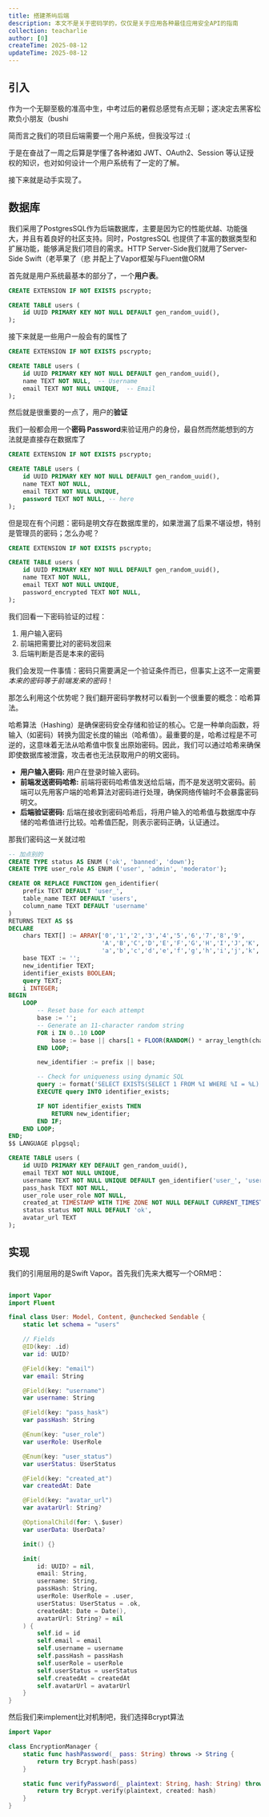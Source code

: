 ```yaml
---
title: 搭建茶屿后端
description: 本文不是关于密码学的，仅仅是关于应用各种最佳应用安全API的指南
collection: teacharlie
author: [0]
createTime: 2025-08-12
updateTime: 2025-08-12
---
```


## 引入
作为一个无聊至极的准高中生，中考过后的暑假总感觉有点无聊；遂决定去黑客松欺负小朋友（bushi

简而言之我们的项目后端需要一个用户系统，但我没写过 :(

于是在奋战了一周之后算是学懂了各种诸如 JWT、OAuth2、Session 等认证授权的知识，也对如何设计一个用户系统有了一定的了解。

接下来就是动手实现了。

## 数据库

我们采用了PostgresSQL作为后端数据库，主要是因为它的性能优越、功能强大，并且有着良好的社区支持。同时，PostgresSQL 也提供了丰富的数据类型和扩展功能，能够满足我们项目的需求。HTTP Server-Side我们就用了Server-Side Swift（老苹果了（悲 并配上了Vapor框架与Fluent做ORM

首先就是用户系统最基本的部分了，一个**用户表**。

```sql
CREATE EXTENSION IF NOT EXISTS pscrypto;

CREATE TABLE users (
    id UUID PRIMARY KEY NOT NULL DEFAULT gen_random_uuid(),
);
```

接下来就是一些用户一般会有的属性了

```sql
CREATE EXTENSION IF NOT EXISTS pscrypto;

CREATE TABLE users (
    id UUID PRIMARY KEY NOT NULL DEFAULT gen_random_uuid(),
    name TEXT NOT NULL,  -- Username
    email TEXT NOT NULL UNIQUE,  -- Email
);
```

然后就是很重要的一点了，用户的**验证**

我们一般都会用一个**密码 Password**来验证用户的身份，最自然而然能想到的方法就是直接存在数据库了

```sql
CREATE EXTENSION IF NOT EXISTS pscrypto;

CREATE TABLE users (
    id UUID PRIMARY KEY NOT NULL DEFAULT gen_random_uuid(),
    name TEXT NOT NULL,
    email TEXT NOT NULL UNIQUE,
    password TEXT NOT NULL, -- here
);
```

但是现在有个问题：密码是明文存在数据库里的，如果泄漏了后果不堪设想，特别是管理员的密码；怎么办呢？

```sql
CREATE EXTENSION IF NOT EXISTS pscrypto;

CREATE TABLE users (
    id UUID PRIMARY KEY NOT NULL DEFAULT gen_random_uuid(),
    name TEXT NOT NULL,
    email TEXT NOT NULL UNIQUE,
    password_encrypted TEXT NOT NULL,
);
```

我们回看一下密码验证的过程：
1. 用户输入密码
2. 前端把需要比对的密码发回来
3. 后端判断是否是本来的密码

我们会发现一件事情：密码只需要满足一个验证条件而已，但事实上这不一定需要*本来的密码等于前端发来的密码*！

那怎么利用这个优势呢？我们翻开密码学教材可以看到一个很重要的概念：哈希算法。

哈希算法（Hashing）是确保密码安全存储和验证的核心。它是一种单向函数，将输入（如密码）转换为固定长度的输出（哈希值）。最重要的是，哈希过程是不可逆的，这意味着无法从哈希值中恢复出原始密码。因此，我们可以通过哈希来确保即使数据库被泄露，攻击者也无法获取用户的明文密码。

- **用户输入密码:** 用户在登录时输入密码。
- **前端发送密码哈希:** 前端将密码哈希值发送给后端，而不是发送明文密码。前端可以先用客户端的哈希算法对密码进行处理，确保网络传输时不会暴露密码明文。
- **后端验证密码:** 后端在接收到密码哈希后，将用户输入的哈希值与数据库中存储的哈希值进行比较。哈希值匹配，则表示密码正确，认证通过。

那我们密码这一关就过啦

```sql
-- 加点别的
CREATE TYPE status AS ENUM ('ok', 'banned', 'down');
CREATE TYPE user_role AS ENUM ('user', 'admin', 'moderator');

CREATE OR REPLACE FUNCTION gen_identifier(
    prefix TEXT DEFAULT 'user_',
    table_name TEXT DEFAULT 'users',
    column_name TEXT DEFAULT 'username'
)
RETURNS TEXT AS $$
DECLARE
    chars TEXT[] := ARRAY['0','1','2','3','4','5','6','7','8','9',
                          'A','B','C','D','E','F','G','H','I','J','K','L','M','N','O','P','Q','R','S','T','U','V','W','X','Y','Z',
                          'a','b','c','d','e','f','g','h','i','j','k','l','m','n','o','p','q','r','s','t','u','v','w','x','y','z'];
    base TEXT := '';
    new_identifier TEXT;
    identifier_exists BOOLEAN;
    query TEXT;
    i INTEGER;
BEGIN
    LOOP
        -- Reset base for each attempt
        base := '';
        -- Generate an 11-character random string
        FOR i IN 0..10 LOOP
            base := base || chars[1 + FLOOR(RANDOM() * array_length(chars, 1))::INTEGER];
        END LOOP;

        new_identifier := prefix || base;

        -- Check for uniqueness using dynamic SQL
        query := format('SELECT EXISTS(SELECT 1 FROM %I WHERE %I = %L)', table_name, column_name, new_identifier);
        EXECUTE query INTO identifier_exists;

        IF NOT identifier_exists THEN
            RETURN new_identifier;
        END IF;
    END LOOP;
END;
$$ LANGUAGE plpgsql;

CREATE TABLE users (
    id UUID PRIMARY KEY DEFAULT gen_random_uuid(),
    email TEXT NOT NULL UNIQUE,
    username TEXT NOT NULL UNIQUE DEFAULT gen_identifier('user_', 'users', 'username'),
    pass_hask TEXT NOT NULL,
    user_role user_role NOT NULL,
    created_at TIMESTAMP WITH TIME ZONE NOT NULL DEFAULT CURRENT_TIMESTAMP,
    status status NOT NULL DEFAULT 'ok',
    avatar_url TEXT
);
```


## 实现

我们的引用层用的是Swift Vapor。首先我们先来大概写一个ORM吧：

```swift

import Vapor
import Fluent

final class User: Model, Content, @unchecked Sendable {
    static let schema = "users"

    // Fields
    @ID(key: .id)
    var id: UUID?

    @Field(key: "email")
    var email: String

    @Field(key: "username")
    var username: String

    @Field(key: "pass_hask")
    var passHash: String

    @Enum(key: "user_role")
    var userRole: UserRole

    @Enum(key: "user_status")
    var userStatus: UserStatus

    @Field(key: "created_at")
    var createdAt: Date

    @Field(key: "avatar_url")
    var avatarUrl: String?

    @OptionalChild(for: \.$user)
    var userData: UserData?

    init() {}

    init(
        id: UUID? = nil, 
        email: String, 
        username: String, 
        passHash: String, 
        userRole: UserRole = .user, 
        userStatus: UserStatus = .ok, 
        createdAt: Date = Date(), 
        avatarUrl: String? = nil
    ) {
        self.id = id
        self.email = email
        self.username = username
        self.passHash = passHash
        self.userRole = userRole
        self.userStatus = userStatus
        self.createdAt = createdAt
        self.avatarUrl = avatarUrl
    }
}
```

然后我们来implement比对机制吧，我们选择Bcrypt算法

```swift
import Vapor

class EncryptionManager {
    static func hashPassword(_ pass: String) throws -> String {
        return try Bcrypt.hash(pass)
    }

    static func verifyPassword(_ plaintext: String, hash: String) throws -> Bool {
        return try Bcrypt.verify(plaintext, created: hash)
    }
}
```